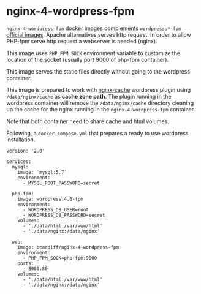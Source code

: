 # nginx-4-wordpress-fpm

`nginx-4-wordpress-fpm` docker images complements `wordpress:*-fpm` [official images](https://hub.docker.com/_/wordpress/). Apache alternatives serves http request. In order to allow PHP-fpm serve http request a webserver is needed (nginx).

This image uses `PHP_FPM_SOCK` environment variable to customize the location of the socket (usually port 9000 of php-fpm container).

This image serves the static files directly without going to the wordpress container.

This image is prepared to work with [nginx-cache](https://wordpress.org/plugins/nginx-cache/) wordpress plugin using `/data/nginx/cache` as **cache zone path**.
The plugin running in the wordpress container will remove the `/data/nginx/cache` directory cleaning up the cache for the nginx running in the `nginx-4-wordpress-fpm` container.

Note that both container need to share cache and html volumes.

Following, a `docker-compose.yml` that prepares a ready to use wordpress installation.

```
version: '2.0'

services:
  mysql:
    image: 'mysql:5.7'
    environment:
      - MYSQL_ROOT_PASSWORD=secret

  php-fpm:
    image: wordpress:4.6-fpm
    environment:
      - WORDPRESS_DB_USER=root
      - WORDPRESS_DB_PASSWORD=secret
    volumes:
      - './data/html:/var/www/html'
      - './data/nginx:/data/nginx'

  web:
    image: bcardiff/nginx-4-wordpress-fpm
    environment:
      - PHP_FPM_SOCK=php-fpm:9000
    ports:
      - 8080:80
    volumes:
      - './data/html:/var/www/html'
      - './data/nginx:/data/nginx'
```

